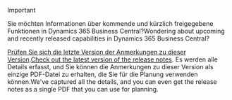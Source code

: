 > [!IMPORTANT]
>
> <span data-ttu-id="1f650-101">Sie möchten Informationen über kommende und kürzlich freigegebene Funktionen in Dynamics 365 Business Central?</span><span class="sxs-lookup"><span data-stu-id="1f650-101">Wondering about upcoming and recently released capabilities in Dynamics 365 Business Central?</span></span>
>
> <span data-ttu-id="1f650-102">[Prüfen Sie sich die letzte Version der Anmerkungen zu dieser Version](/business-applications-release-notes/April19/dynamics365-business-central/).</span><span class="sxs-lookup"><span data-stu-id="1f650-102">[Check out the latest version of the release notes](/business-applications-release-notes/April19/dynamics365-business-central/).</span></span> <span data-ttu-id="1f650-103">Es werden alle Details erfasst, und Sie können die Anmerkungen zu dieser Version als einzige PDF-Datei zu erhalten, die Sie für die Planung verwenden können.</span><span class="sxs-lookup"><span data-stu-id="1f650-103">We've captured all the details, and you can even get the release notes as a single PDF that you can use for planning.</span></span>  
